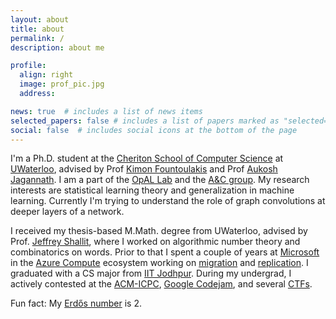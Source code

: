 ```yaml
---
layout: about
title: about
permalink: /
description: about me

profile:
  align: right
  image: prof_pic.jpg
  address: 

news: true  # includes a list of news items
selected_papers: false # includes a list of papers marked as "selected={true}"
social: false  # includes social icons at the bottom of the page
---
```


I'm a Ph.D. student at the [Cheriton School of Computer Science](https://cs.uwaterloo.ca/) at [UWaterloo](https://uwaterloo.ca/), advised by Prof [Kimon Fountoulakis](https://scholar.google.ca/citations?user=K-SafJUAAAAJ) and Prof [Aukosh Jagannath](https://math.uwaterloo.ca/~a3jagann/). I am a part of the [OpAL Lab](https://opallab.ca/) and the [A&C group](https://algcomp.uwaterloo.ca/). My research interests are statistical learning theory and generalization in machine learning. Currently I'm trying to understand the role of graph convolutions at deeper layers of a network.

I received my thesis-based M.Math. degree from UWaterloo, advised by Prof. [Jeffrey Shallit](https://cs.uwaterloo.ca/~shallit/), where I worked on algorithmic number theory and combinatorics on words. Prior to that I spent a couple of years at [Microsoft](https://microsoft.com/) in the [Azure Compute](https://azure.microsoft.com/en-us/product-categories/compute/) ecosystem working on [migration](https://azure.microsoft.com/en-us/services/azure-migrate/) and [replication](https://azure.microsoft.com/en-us/services/site-recovery/). I graduated with a CS major from [IIT Jodhpur](http://iitj.ac.in/). During my undergrad, I actively contested at the [ACM-ICPC](https://icpc.global/), [Google Codejam](https://codingcompetitions.withgoogle.com/codejam), and several [CTFs](https://ctftime.org/ctf-wtf/).

<!-- In my free time I [sketch](), [play board games](), or play my keys/guitar. -->

Fun fact: My [Erdős number](https://en.wikipedia.org/wiki/Erdős_number) is 2.